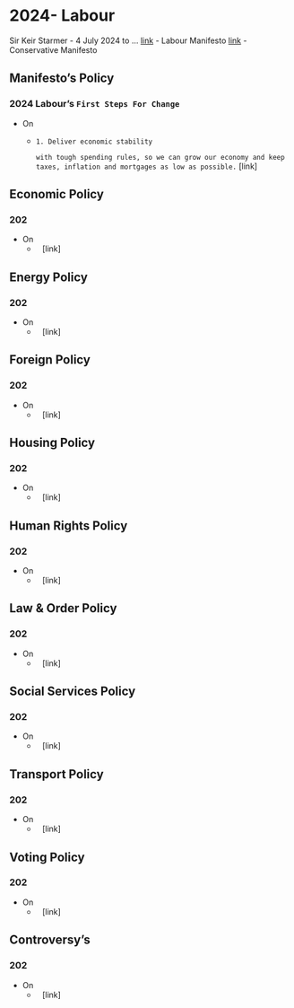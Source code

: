 # 2024- Labour
Sir Keir Starmer - 4 July 2024 to ...
[link](https://labour.org.uk/wp-content/uploads/2024/06/Labour-Party-manifesto-2024.pdf) - Labour Manifesto
[link](https://public.conservatives.com/static/documents/GE2024/Conservative-Manifesto-GE2024.pdf) - Conservative Manifesto
## Manifesto’s Policy
### 2024 Labour’s `First Steps For Change`
- On
    - `1. Deliver economic stability`
      
      `with tough spending rules, so we can grow our economy and keep taxes, inflation and mortgages as low as possible.` [link]  
## Economic Policy
### 202
- On
    - ` ` [link]
## Energy Policy
### 202
- On
    - ` ` [link]
## Foreign Policy
### 202
- On
    - ` ` [link]
## Housing Policy
### 202
- On
    - ` ` [link]
## Human Rights Policy
### 202
- On
    - ` ` [link]
## Law & Order Policy
### 202
- On
    - ` ` [link]
## Social Services Policy
### 202
- On
    - ` ` [link]
## Transport Policy
### 202
- On
    - ` ` [link]
## Voting Policy
### 202
- On
    - ` ` [link]
## Controversy’s
### 202
- On
    - ` ` [link]